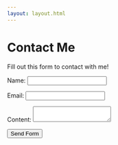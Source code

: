 ```yaml
---
layout: layout.html
---
```


# Contact Me

Fill out this form to contact with me!

<form method="POST" action="https://formsubmit.co/matthewngan3@gmail.com">
    <input type="hidden" name="_subject" value="New contact submission from the Blog!">
    <input type="hidden" name="_next" value="https://justablog.netlify.app/thankyou/">
    <p>
        <label>
            Name:
            <input type="text" name="name" >
        </label>
    </p>
    <p>
        <label for="email">
            Email:
        </label>
        <input type="email" name="email"/>
    </p>
    <p>
        <label for="content">Content:</label>
        <textarea name="content" id="content"></textarea>
    </p>
    <input type="submit" value="Send Form">
</form>
